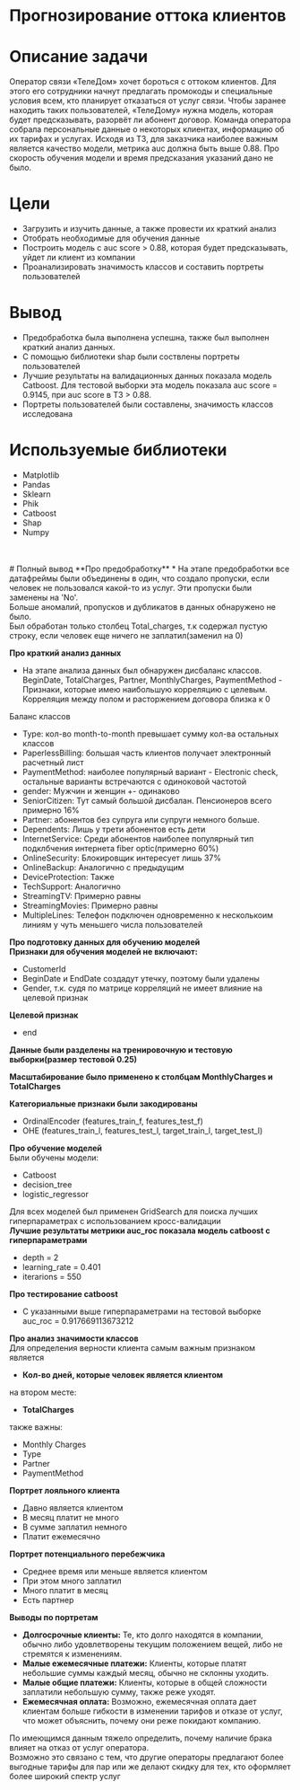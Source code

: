 # Прогнозирование оттока клиентов
# Описание задачи
Оператор связи «ТелеДом» хочет бороться с оттоком клиентов. Для этого его сотрудники начнут предлагать промокоды и специальные условия всем, кто планирует отказаться от услуг связи. Чтобы заранее находить таких пользователей, «ТелеДому» нужна модель, которая будет предсказывать, разорвёт ли абонент договор. Команда оператора собрала персональные данные о некоторых клиентах, информацию об их тарифах и услугах.
Исходя из ТЗ, для заказчика наиболее важным является качество модели, метрика auc должна быть выше 0.88. Про скорость обучения модели и время предсказания указаний дано не было.
# Цели
* Загрузить и изучить данные, а также провести их краткий анализ
* Отобрать необходимые для обучения данные
* Построить модель с auc score > 0.88, которая будет предсказывать, уйдет ли клиент из компании 
* Проанализировать значимость классов и составить портреты пользователей
# Вывод
* Предобработка была выполнена успешна, также был выполнен краткий анализ данных.
* С помощью библиотеки shap были соствлены портреты пользователей
* Лучшие результаты на валидационных данных показала модель Catboost. Для тестовой выборки эта модель показала auc score = 0.9145, при auc score в ТЗ > 0.88.
* Портреты пользователей были составлены, значимость классов исследована 
# Используемые библиотеки
* Matplotlib
* Pandas
* Sklearn
* Phik
* Catboost
* Shap
* Numpy
<br>
<br>
# Полный вывод
**Про предобработку**
* На этапе предобработки все датафреймы были объединены в один, что создало пропуски, если человек не пользовался какой-то из услуг. Эти пропуски были заменены на 'No'.<br>
Большe аномалий, пропусков и дубликатов в данных обнаружено не было.<br>
Был обработан только столбец Total_charges, т.к содержал пустую строку, если человек еще ничего не заплатил(заменил на 0)

**Про краткий анализ данных**
* На этапе анализа данных
был обнаружен дисбаланс классов.<br>
BeginDate, TotalCharges, Partner, MonthlyCharges, PaymentMethod - Признаки, которые имею наибольшую корреляцию с целевым.<br>
Корреляция между полом и расторжением договора близка к 0

Баланс классов<br>
* Type: кол-во month-to-month превышает сумму кол-ва остальных классов<br>
* PaperlessBilling: большая часть клиентов получает электронный расчетный лист<br>
* PaymentMethod: наиболее популярный вариант - Electronic check, остальные варианты встречаются с одиноковой частотой<br>
* gender: Мужчин и женщин +- одинаково<br>
* SeniorCitizen: Тут самый большой дисбалан. Пенсионеров всего примерно 16%<br>
* Partner: абонентов без супруга или супруги немного больше.<br>
* Dependents: Лишь у трети абонентов есть дети<br>
* InternetService: Среди абонентов наиболее популярный тип подклбчения интернета fiber optic(примерно 60%)<br>
* OnlineSecurity: Блокировщик интересует лишь 37%<br>
* OnlineBackup: Аналогично с предыдущим<br>
* DeviceProtection: Также<br>
* TechSupport: Аналогично<br>
* StreamingTV: Примерно равны<br>
* StreamingMovies: Примерно равны<br>
* MultipleLines: Телефон подключен одновременно к несколькоим линиям у чуть меньшего числа пользователей

**Про подготовку данных для обучению моделей**<br>
**Признаки для обучения моделей не включают:**<br>
* CustomerId<br>
* BeginDate и EndDate создадут утечку, поэтому были удалены<br>
* Gender, т.к. судя по матрице корреляций не имеет влияние на целевой признак

**Целевой признак**
* end

**Данные были разделены на тренировочную и тестовую выборки(размер тестовой 0.25)**
<br>


**Масштабирование было применено к столбцам MonthlyCharges и TotalCharges**
<br>


**Категориальные признаки были закодированы**
* OrdinalEncoder (features_train_f, features_test_f)<br>
* OHE (features_train_l, features_test_l, target_train_l, target_test_l)

**Про обучение моделей**<br>
Были обучены модели:
* Catboost<br>
* decision_tree<br>
* logistic_regressor<br>

Для всех моделей был применен GridSearch для поиска лучших гиперпараметрах с использованием кросс-валидации<br>
**Лучшие результаты метрики auc_roc показала модель catboost с гиперпараметрами**<br> 
* depth = 2<br>
* learning_rate = 0.401<br>
* iterarions = 550


**Про тестирование catboost**<br>
* С указанными выше гиперпараметрами на тестовой выборке auc_roc = 0.917669113673212 

**Про анализ значимости классов**
<br>Для определения верности клиента самым важным признаком является 
* **Кол-во дней, которые человек является клиентом**<br>

на втором месте:
* **TotalCharges**<br>

также важны:
* Monthly Charges
* Type
* Partner
* PaymentMethod

**Портрет лояльного клиента**
* Давно является клиентом
* В месяц платит не много
* В сумме заплатил немного
* Платит ежемесячно

**Портрет потенциального перебежчика**
* Среднее время или меньше является клиентом
* При этом много заплатил
* Много платит в месяц
* Есть партнер

**Выводы по портретам**
* **Долгосрочные клиенты:** Те, кто долго находятся в компании, обычно либо удовлетворены текущим положением вещей, либо не стремятся к изменениям.
* **Малые ежемесячные платежи:** Клиенты, которые платят небольшие суммы каждый месяц, обычно не склонны уходить.
* **Малые общие платежи:** Клиенты, которые в общей сложности заплатили небольшую сумму, также реже уходят.
* **Ежемесячная оплата:** Возможно, ежемесячная оплата дает клиентам больше гибкости в изменении тарифов и отказе от услуг, что может объяснить, почему они реже покидают компанию.

По имеющимся данным тяжело определить, почему наличие брака влияет на отказ от услуг оператора.<br>
Возможно это связано с тем, что другие операторы предлагают более выгодные тарифы для пар или же делают скидку для тех, кто оформляет более широкий спектр услуг
